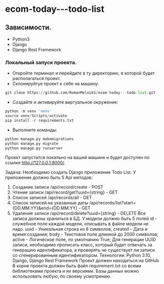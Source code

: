 # ecom-today---todo-list

## Зависимости.
- Python3
- Django
- Django Rest Framework

### Локальный запуск проекта.
- Откройте терминал и перейдите в ту директорию, в которой будет располагаться проект.
- Склонируйтуе проект к себе на машину:
```python
git clone https://github.com/RomanMelnikS/ecom-today---todo-list.git
```
- Cоздайте и активируйте виртуальное окружение:
```python
python -m venv 'venv'
source venv/Scripts/activate
pip install -r requirements.txt
```
- Выполните команды:
```python
python manage.py makemigrations
python manage.py migrate
python manage.py runserver
```
Проект запустится локально на вашей машине и будет доступен по ссылке http://127.0.0.1:8000/.

Задача:
Необходимо создать Django приложение Todo List. У приложение должно быть 5 Api
методов:
1. Создание записи /api/record/create - POST
2. Чтение записи /api/record/get?uuid={string} - GET
3. Список записей /api/records/all - GET
4. Список записей на указанные даты
/api/records/list?start={DD.MM.YY}&end={DD.MM.YY} - GET
5. Удаление записи /api/record/delete?uuid={string} - DELETE
Все записи должны храниться в БД.
У модели должно быть 5 полей
id - служебное поле каждой модели, описывать в файле модели не надо.
uuid - Уникальная строка из 8 символов;
created - Дата и время создания;
body - Текстовое поле длинной до 2000 символов;
active - Логическое поле, по умолчанию True;
Для генерации UUID записи, необходимо прописать класс, который будет отвечать за
генерацию идентификатора, и проверять не существует ли записи со сгенерированным
идентификатором.
Технологии:
Python 3.10, Django, Django Rest Framework
Проект должен находиться на GitHub
В корне проекта должен быть файл requirement.txt со всеми библиотеками
проекта и их версиями.
Базы данных можно использовать любую, по своему усмотрению.